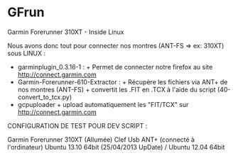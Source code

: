 GFrun
=====

Garmin Forerunner 310XT - Inside Linux

Nous avons donc tout pour connecter nos montres (ANT-FS  => ex: 310XT) sous LINUX :

- garminplugin_0.3.16-1 :
      + Permet de connecter notre firefox au site http://connect.garmin.com
- Garmin-Forerunner-610-Extractor :
      + Récupère les fichiers via ANT+ de nos montres (ANT-FS)
      + convertit les .FIT en .TCX à l'aide du script (40-convert_to_tcx.py)
- gcpuploader
      + upload automatiquement les "FIT/TCX" sur http://connect.garmin.com


CONFIGURATION DE TEST POUR DEV SCRIPT :

Garmin Forerunner 310XT (Allumée)
Clef Usb ANT+ (connecté à l'ordinateur)
Ubuntu 13.10 64bit (25/04/2013 UpDate) / Ubuntu 12.04 64bit
